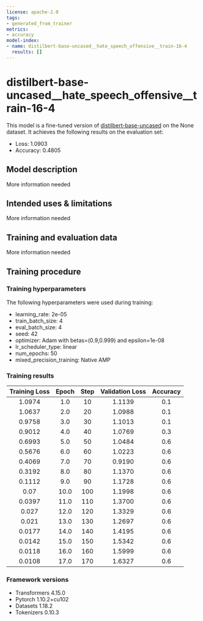 ```yaml
---
license: apache-2.0
tags:
- generated_from_trainer
metrics:
- accuracy
model-index:
- name: distilbert-base-uncased__hate_speech_offensive__train-16-4
  results: []
---
```


<!-- This model card has been generated automatically according to the information the Trainer had access to. You
should probably proofread and complete it, then remove this comment. -->

# distilbert-base-uncased__hate_speech_offensive__train-16-4

This model is a fine-tuned version of [distilbert-base-uncased](https://huggingface.co/distilbert-base-uncased) on the None dataset.
It achieves the following results on the evaluation set:
- Loss: 1.0903
- Accuracy: 0.4805

## Model description

More information needed

## Intended uses & limitations

More information needed

## Training and evaluation data

More information needed

## Training procedure

### Training hyperparameters

The following hyperparameters were used during training:
- learning_rate: 2e-05
- train_batch_size: 4
- eval_batch_size: 4
- seed: 42
- optimizer: Adam with betas=(0.9,0.999) and epsilon=1e-08
- lr_scheduler_type: linear
- num_epochs: 50
- mixed_precision_training: Native AMP

### Training results

| Training Loss | Epoch | Step | Validation Loss | Accuracy |
|:-------------:|:-----:|:----:|:---------------:|:--------:|
| 1.0974        | 1.0   | 10   | 1.1139          | 0.1      |
| 1.0637        | 2.0   | 20   | 1.0988          | 0.1      |
| 0.9758        | 3.0   | 30   | 1.1013          | 0.1      |
| 0.9012        | 4.0   | 40   | 1.0769          | 0.3      |
| 0.6993        | 5.0   | 50   | 1.0484          | 0.6      |
| 0.5676        | 6.0   | 60   | 1.0223          | 0.6      |
| 0.4069        | 7.0   | 70   | 0.9190          | 0.6      |
| 0.3192        | 8.0   | 80   | 1.1370          | 0.6      |
| 0.1112        | 9.0   | 90   | 1.1728          | 0.6      |
| 0.07          | 10.0  | 100  | 1.1998          | 0.6      |
| 0.0397        | 11.0  | 110  | 1.3700          | 0.6      |
| 0.027         | 12.0  | 120  | 1.3329          | 0.6      |
| 0.021         | 13.0  | 130  | 1.2697          | 0.6      |
| 0.0177        | 14.0  | 140  | 1.4195          | 0.6      |
| 0.0142        | 15.0  | 150  | 1.5342          | 0.6      |
| 0.0118        | 16.0  | 160  | 1.5999          | 0.6      |
| 0.0108        | 17.0  | 170  | 1.6327          | 0.6      |


### Framework versions

- Transformers 4.15.0
- Pytorch 1.10.2+cu102
- Datasets 1.18.2
- Tokenizers 0.10.3
